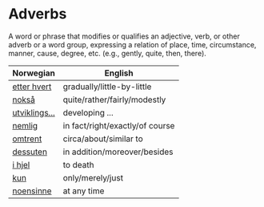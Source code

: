 # Adverbs

A word or phrase that modifies or qualifies an adjective, verb, or other adverb or a word group, expressing a relation of place, time, circumstance, manner, cause, degree, etc. (e.g., gently, quite, then, there).

| Norwegian | English |
| --- | --- |
| [etter hvert](https://www.ordnett.no/search?language=no&phrase=etter%20hvert) | gradually/little-by-little |
| [nokså](https://www.ordnett.no/search?language=no&phrase=nokså) | quite/rather/fairly/modestly |
| [utviklings...](https://www.ordnett.no/search?language=no&phrase=utviklings...) | developing ... |
| [nemlig](https://www.ordnett.no/search?language=no&phrase=nemlig) | in fact/right/exactly/of course |
| [omtrent](https://www.ordnett.no/search?language=no&phrase=omtrent) | circa/about/similar to |
| [dessuten](https://www.ordnett.no/search?language=no&phrase=dessuten) | in addition/moreover/besides |
| [i hjel](https://www.ordnett.no/search?language=no&phrase=i%20hjel) | to death |
| [kun](https://www.ordnett.no/search?language=no&phrase=kun) | only/merely/just |
| [noensinne](https://www.ordnett.no/search?language=no&phrase=noensinne) | at any time |

